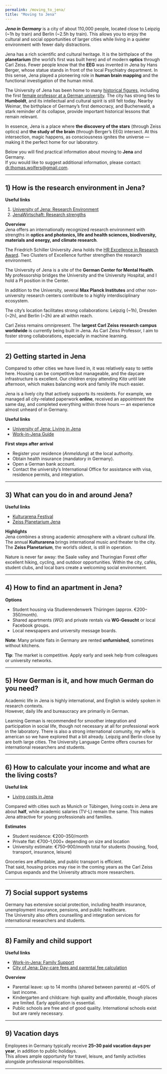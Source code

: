 ```yaml
---
permalink: /moving_to_jena/
title: "Moving to Jena"
---
```


***Jena in Germany*** is a city of about 110,000 people, located close to Leipzig (~1h by train) and Berlin (~2.5h by train). This allows you to enjoy the cultural and social opportunities of larger cities while living in a quieter environment with fewer daily distractions.  

Jena has a rich scientific and cultural heritage. It is the birthplace of the **planetarium** (the world’s first was built here) and of modern **optics** through Carl Zeiss. Fewer people know that the **EEG** was invented in Jena by Hans Berger, whose statue stands in front of the local Psychiatry department. In this sense, Jena played a pioneering role in **human brain mapping** and the functional investigation of the human mind.  

The University of Jena has been home to many [historical figures](https://www.uni-jena.de/en/109868/famous-university-teachers-and-students-from-the-history-of-the-university-of-jena-selection), including the first [female professor at a German university](https://www.uni-jena.de/en/213543/the-first-female-professor-at-a-german-university). The city has strong ties to **Humboldt**, and its intellectual and cultural spirit is still felt today. Nearby Weimar, the birthplace of Germany’s first democracy, and Buchenwald, a stark reminder of its collapse, provide important historical lessons that remain relevant.  

In essence, Jena is a place where **the discovery of the stars** (through Zeiss optics) and **the study of the brain** (through Berger’s EEG) intersect. At this intersection, magic happens, as consciousness ignites the universe — making it the perfect home for our laboratory.  

Below you will find practical information about moving to **Jena** and Germany.  
If you would like to suggest additional information, please contact: [dr.thomas.wolfers@gmail.com](mailto:dr.thomas.wolfers@gmail.com).

---

## 1) How is the research environment in Jena?

**Useful links**  
1. [University of Jena: Research Environment](https://www.jenaversum.de/jenaversum/research/?lang=en)  
2. [JenaWirtschaft: Research strengths](https://www.jenawirtschaft.de/en/location/research/)  

**Overview**  
Jena offers an internationally recognized research environment with strengths in **optics and photonics, life and health sciences, biodiversity, materials and energy, and climate research**.  

The Friedrich Schiller University Jena holds the [HR Excellence in Research Award](https://www.uni-jena.de/en/243628/hr-excellence-in-research-award). Two Clusters of Excellence further strengthen the research environment.  

The University of Jena is a site of the **German Center for Mental Health**. My professorship bridges the University and the University Hospital, and I hold a PI position in the Center.  

In addition to the University, several **Max Planck Institutes** and other non-university research centers contribute to a highly interdisciplinary ecosystem.  

The city’s location facilitates strong collaborations: Leipzig (~1h), Dresden (~2h), and Berlin (~2h) are all within reach.  

Carl Zeiss remains omnipresent. The **largest Carl Zeiss research campus worldwide** is currently being built in Jena. As Carl Zeiss Professor, I aim to foster strong collaborations, especially in machine learning.  

---

## 2) Getting started in Jena

Compared to other cities we have lived in, it was relatively easy to settle here. Housing can be competitive but manageable, and the daycare infrastructure is excellent. Our children enjoy attending *Kita* until late afternoon, which makes balancing work and family life much easier.  

Jena is a lively city that actively supports its residents. For example, we managed all city-related paperwork **online**, received an appointment the same day, and completed everything within three hours — an experience almost unheard of in Germany.  

**Useful links**  
- [University of Jena: Living in Jena](https://www.uni-jena.de/en/1965/living-in-jena)  
- [Work-in-Jena Guide](https://www.work-in-jena.de/en/living-in-jena/)  

**First steps after arrival**  
- Register your residence (*Anmeldung*) at the local authority.  
- Obtain health insurance (mandatory in Germany).  
- Open a German bank account.  
- Contact the university’s International Office for assistance with visa, residence permits, and integration.  

---

## 3) What can you do in and around Jena?

**Useful links**  
- [Kulturarena Festival](https://de.wikipedia.org/wiki/Kulturarena)  
- [Zeiss Planetarium Jena](https://en.wikipedia.org/wiki/Zeiss-Planetarium_Jena)  

**Highlights**  
Jena combines a strong academic atmosphere with a vibrant cultural life. The annual **Kulturarena** brings international music and theater to the city. The **Zeiss Planetarium**, the world’s oldest, is still in operation.  

Nature is never far away: the Saale valley and Thuringian Forest offer excellent hiking, cycling, and outdoor opportunities. Within the city, cafés, student clubs, and local bars create a welcoming social environment.  

---

## 4) How to find an apartment in Jena?

**Options**  
- Student housing via Studierendenwerk Thüringen (approx. €200–350/month).  
- Shared apartments (*WG*) and private rentals via **WG-Gesucht** or local Facebook groups.  
- Local newspapers and university message boards.  

**Note**: Many private flats in Germany are rented **unfurnished**, sometimes without kitchens.  

**Tip**: The market is competitive. Apply early and seek help from colleagues or university networks.  

---

## 5) How German is it, and how much German do you need?

Academic life in Jena is highly international, and English is widely spoken in research contexts.  
However, daily life and bureaucracy are primarily in German.  

Learning German is recommended for smoother integration and participation in social life, though not necessary at all for professional work in the laboratory. There is also a strong international comunity, my wife is american so we have explored that a bit already. Leipzig and Berlin close by are both large cities. The University Language Centre offers courses for international researchers and students.  

---

## 6) How to calculate your income and what are the living costs?

**Useful link**  
- [Living costs in Jena](https://livingcost.org/cost)  

Compared with cities such as Munich or Tübingen, living costs in Jena are about **half**, while academic salaries (TV-L) remain the same. This makes Jena attractive for young professionals and families.  

**Estimates**  
- Student residence: €200–350/month  
- Private flat: €700–1,000+ depending on size and location  
- University estimate: €750–900/month total for students (housing, food, transport, insurance, leisure)  

Groceries are affordable, and public transport is efficient.  
That said, housing prices may rise in the coming years as the Carl Zeiss Campus expands and the University attracts more researchers.  

---

## 7) Social support systems

Germany has extensive social protection, including health insurance, unemployment insurance, pensions, and public healthcare.  
The University also offers counselling and integration services for international researchers and students.  

---

## 8) Family and child support

**Useful links**  
- [Work-in-Jena: Family Support](https://www.work-in-jena.de/en/living-in-jena/family/)  
- [City of Jena: Day-care fees and parental fee calculation](https://service.jena.de/en/day-care-fees-and-parental-fee-calculation)  

**Overview**  
- Parental leave: up to 14 months (shared between parents) at ~60% of last income.  
- Kindergarten and childcare: high quality and affordable, though places are limited. Early application is essential.  
- Public schools are free and of good quality. International schools exist but are rarely necessary.  

---

## 9) Vacation days

Employees in Germany typically receive **25–30 paid vacation days per year**, in addition to public holidays.  
This allows ample opportunity for travel, leisure, and family activities alongside professional responsibilities.  

---
